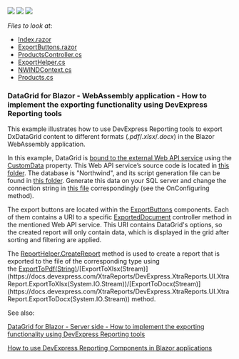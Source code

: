 <!-- default badges list -->
![](https://img.shields.io/endpoint?url=https://codecentral.devexpress.com/api/v1/VersionRange/236017943/20.2.3%2B)
[![](https://img.shields.io/badge/Open_in_DevExpress_Support_Center-FF7200?style=flat-square&logo=DevExpress&logoColor=white)](https://supportcenter.devexpress.com/ticket/details/T854758)
[![](https://img.shields.io/badge/📖_How_to_use_DevExpress_Examples-e9f6fc?style=flat-square)](https://docs.devexpress.com/GeneralInformation/403183)
<!-- default badges end -->
*Files to look at*:

* [Index.razor](./CS/DxDataGridExportingWithReportsClientBlazor/DxDataGridExportingWithReportsClientBlazor/Pages/Index.razor)
* [ExportButtons.razor](./CS/DxDataGridExportingWithReportsClientBlazor/DxDataGridExportingWithReportsClientBlazor/Components/ExportButtons.razor)
* [ProductsController.cs](./CS/DataSourceWebApi/DataSourceWebApi/Controllers/ProductsController.cs)
* [ExportHelper.cs](./CS/DataSourceWebApi/DataSourceWebApi/Services/ExportHelper.cs)
* [NWINDContext.cs](./CS/DataSourceWebApi/DataSourceWebApi/Models/NWINDContext.cs)
* [Products.cs](./CS/DataSourceWebApi/DataSourceWebApi/Models/Products.cs)

### DataGrid for Blazor - WebAssembly application - How to implement the exporting functionality using DevExpress Reporting tools 

This example illustrates how to use DevExpress Reporting tools to export DxDataGrid content to different formats (*.pdf*/*.xlsx*/*.docx*) in the Blazor WebAssembly application.

In this example, DataGrid is [bound to the external Web API service](./CS/DxDataGridExportingWithReportsClientBlazor/DxDataGridExportingWithReportsClientBlazor/Pages/Index.razor#L26) using the [CustomData](https://docs.devexpress.com/Blazor/DevExpress.Blazor.DxDataGrid-1.CustomData) property. This Web API service’s source code is located in [this folder](./CS/DataSourceWebApi/DataSourceWebApi). The database is "Northwind", and its script generation file can be found in [this folder](./CS/DataSourceWebApi/DataSourceWebApi/DBBackup). Generate this data on your SQL server and change the connection string in [this file](./CS/DataSourceWebApi/DataSourceWebApi/Models/NWINDContext.cs) correspondingly (see the OnConfiguring method).

The export buttons are located within the [ExportButtons](./CS/DxDataGridExportingWithReportsClientBlazor/DxDataGridExportingWithReportsClientBlazor/Components/ExportButtons.razor) components. Each of them contains a URI to a specific [ExportedDocument](./CS/DataSourceWebApi/DataSourceWebApi/Controllers/ProductsController.cs#L34) controller method in the mentioned Web API service. This URI contains DataGrid's options, so the created report will only contain data, which is displayed in the grid after sorting and filtering are applied.

The [ReportHelper.CreateReport](./CS/DataSourceWebApi/DataSourceWebApi/Services/ExportHelper.cs#L35) method is used to create a report that is exported to the file of the corresponding type using the [ExportToPdf(String)](https://docs.devexpress.com/XtraReports/DevExpress.XtraReports.UI.XtraReport.ExportToPdf(System.String))/[ExportToXlsx(Stream)](https://docs.devexpress.com/XtraReports/DevExpress.XtraReports.UI.XtraReport.ExportToXlsx(System.IO.Stream))/[ExportToDocx(Stream)](https://docs.devexpress.com/XtraReports/DevExpress.XtraReports.UI.XtraReport.ExportToDocx(System.IO.Stream)) method.

See also:

[DataGrid for Blazor - Server side - How to implement the exporting functionality using DevExpress Reporting tools](https://supportcenter.devexpress.com/ticket/details/t854755/datagrid-for-blazor-server-side-how-to-implement-the-exporting-functionality-using)

[How to use DevExpress Reporting Components in Blazor applications](https://supportcenter.devexpress.com/ticket/details/t834711/how-to-use-devexpress-reporting-components-in-blazor-applications)

